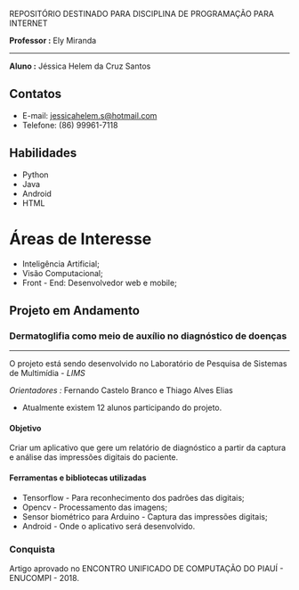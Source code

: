 
REPOSITÓRIO DESTINADO PARA DISCIPLINA DE PROGRAMAÇÃO PARA INTERNET

**Professor :** Ely Miranda

---

**Aluno :** Jéssica Helem da Cruz Santos

## Contatos

* E-mail: jessicahelem.s@hotmail.com
* Telefone: (86) 99961-7118

## Habilidades

* Python
* Java
* Android
* HTML

 # Áreas de Interesse
 
 * Inteligência Artificial;
 * Visão Computacional;
 * Front - End: Desenvolvedor web e mobile;
 

## Projeto em Andamento

 ### Dermatoglifia como meio de auxílio no diagnóstico de doenças
 
 ---
  O projeto está sendo desenvolvido no Laboratório de Pesquisa de Sistemas de Multimídia - *LIMS*
 
 *Orientadores :* Fernando Castelo Branco e Thiago Alves Elias 
  
  * Atualmente existem 12 alunos participando do projeto.
 
 #### Objetivo
  Criar um aplicativo que gere um relatório de diagnóstico a partir da captura e análise das impressões digitais do paciente.
  
  #### Ferramentas e bibliotecas utilizadas
  
  * Tensorflow - Para reconhecimento dos padrões das digitais;
  * Opencv -  Processamento das imagens;
  * Sensor biométrico para Arduino - Captura das impressões digitais;
  * Android - Onde o aplicativo será desenvolvido.
  
  ### Conquista
  Artigo aprovado no ENCONTRO UNIFICADO DE COMPUTAÇÃO DO PIAUÍ - ENUCOMPI - 2018.
  
 
 
 
